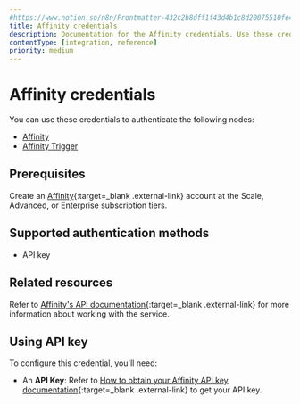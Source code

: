 ```yaml
---
#https://www.notion.so/n8n/Frontmatter-432c2b8dff1f43d4b1c8d20075510fe4
title: Affinity credentials
description: Documentation for the Affinity credentials. Use these credentials to authenticate Affinity in n8n, a workflow automation platform.
contentType: [integration, reference]
priority: medium
---
```


# Affinity credentials

You can use these credentials to authenticate the following nodes:

- [Affinity](/integrations/builtin/app-nodes/n8n-nodes-base.affinity/)
- [Affinity Trigger](/integrations/builtin/trigger-nodes/n8n-nodes-base.affinitytrigger/)

## Prerequisites

Create an [Affinity](https://www.affinity.co/){:target=_blank .external-link} account at the Scale, Advanced, or Enterprise subscription tiers.

## Supported authentication methods

- API key

## Related resources

Refer to [Affinity's API documentation](https://support.affinity.co/hc/en-us/sections/360010294532-External-API){:target=_blank .external-link} for more information about working with the service.

## Using API key

To configure this credential, you'll need:

- An **API Key**: Refer to [How to obtain your Affinity API key documentation](https://support.affinity.co/hc/en-us/articles/360032633992-How-to-obtain-your-Affinity-API-key){:target=_blank .external-link} to get your API key.
